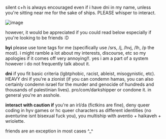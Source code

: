 silent c+h is always encouraged even if i have dni in my name, unless you're sitting near me for the sake of ships. PLEASE whisper to interact.

![image](https://github.com/user-attachments/assets/62c55208-23a7-400c-9ec4-8edf3568c6f3)

however, it would be appreciated if you could read below especially if you're looking to be friends :D

**byi** please use tone tags for me (specifically use /srs, /j, /hvj, /lh, /p the most). i might ramble a lot about my interests, discourse, etc so my apologies if it comes off very annoying!!. yes i am a part of a system however i do not frequently talk about it.

**dni** if you fit basic criteria (lgbtphobic, racist, ableist, misogynistic, etc). HEAVY dni if you're a zionist (if you can condemn hamas, you can also certainly condemn israel for the murder and genocide of hundreds and thousands of palestinian lives). pro/com/darkshipper or condone it. in general you're an asshole.

**interact with caution if** you're an irl/da (fictkins are fine), deny queer coding in hyv games or hc queer characters as different identities (no aventurine isnt bisexual fuck you), you multiship with aventio + haikaveh + wriolette.

friends are an exception in most cases ^_^
